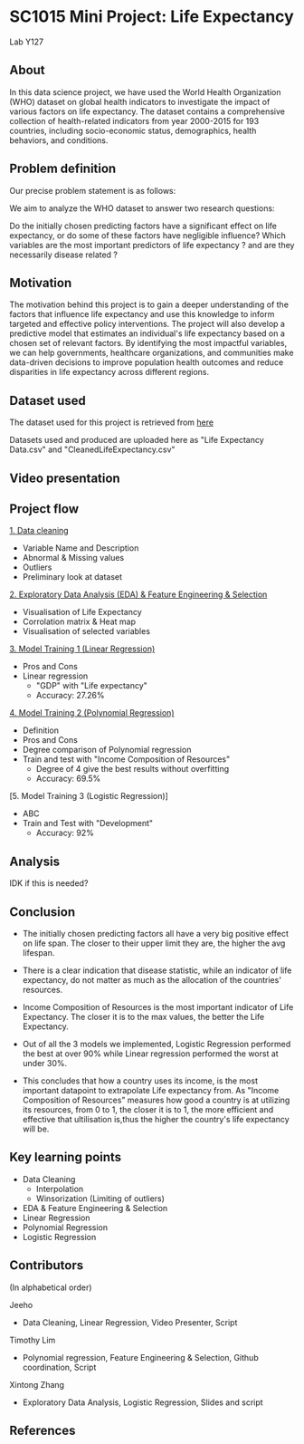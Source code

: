 # SC1015 Mini Project: Life Expectancy
Lab Y127 
## About

In this data science project, we have used the World Health Organization (WHO) dataset on global health indicators to investigate the impact of various factors on life expectancy. The dataset contains a comprehensive collection of health-related indicators from year 2000-2015 for 193 countries, including socio-economic status, demographics, health behaviors, and conditions.

## Problem definition

Our precise problem statement is as follows:

We aim to analyze the WHO dataset to answer two research questions:

Do the initially chosen predicting factors have a significant effect on life expectancy, or do some of these factors have negligible influence?
Which variables are the most important predictors of life expectancy ? and are they necessarily disease related ?

## Motivation

The motivation behind this project is to gain a deeper understanding of the factors that influence life expectancy and use this knowledge to inform targeted and effective policy interventions. The project will also develop a predictive model that estimates an individual's life expectancy based on a chosen set of relevant factors. By identifying the most impactful variables, we can help governments, healthcare organizations, and communities make data-driven decisions to improve population health outcomes and reduce disparities in life expectancy across different regions.

## Dataset used

The dataset used for this project is retrieved from [here](https://www.kaggle.com/datasets/kumarajarshi/life-expectancy-who)

Datasets used and produced are uploaded here as "Life Expectancy Data.csv" and "CleanedLifeExpectancy.csv"

## Video presentation

## Project flow
[1. Data cleaning](https://github.com/TimSeaM/SC1015-Mini-Project-/blob/main/Data%20Cleaning.ipynb )
   - Variable Name and Description
   - Abnormal & Missing values
   - Outliers
   - Preliminary look at dataset

[2. Exploratory Data Analysis (EDA) & Feature Engineering & Selection](https://github.com/TimSeaM/SC1015-Mini-Project-/blob/main/Exploratory%20Data%20Analysis.ipynb)
   - Visualisation of Life Expectancy
   - Corrolation matrix & Heat map
   - Visualisation of selected variables

[3. Model Training 1 (Linear Regression)](https://github.com/TimSeaM/SC1015-Mini-Project-/blob/main/Linear_Regression_Jeeho.ipynb)
   - Pros and Cons
   - Linear regression
     - "GDP" with "Life expectancy"
     - Accuracy: 27.26%

[4. Model Training 2 (Polynomial Regression)](https://github.com/TimSeaM/SC1015-Mini-Project-/blob/main/Polynomial_Regression_Tim.ipynb )
   - Definition
   - Pros and Cons
   - Degree comparison of Polynomial regression 
   - Train and test with "Income Composition of Resources"
     - Degree of 4 give the best results without overfitting
     - Accuracy: 69.5%

[5. Model Training 3 (Logistic Regression)]
   - ABC
   - Train and Test with "Development"
     - Accuracy: 92%

## Analysis
IDK if this is needed?
## Conclusion
- The initially chosen predicting factors all have a very big positive effect on life span. The closer to their upper limit they are, the higher the avg lifespan.
- There is a clear indication that disease statistic, while an indicator of life expectancy, do not matter as much as the allocation of the countries' resources.

- Income Composition of Resources is the most important indicator of Life Expectancy. The closer it is to the max values, the better the Life Expectancy.
- Out of all the 3 models we implemented, Logistic Regression performed the best at over 90% while Linear regression performed the worst at under 30%.
- This concludes that how a country uses its income, is the most important datapoint to extrapolate Life expectancy from. As "Income Composition of Resources" measures how good a country is at utilizing its resources, from 0 to 1, the closer it is to 1, the more efficient and effective that ultilisation is,thus the higher the country's life expectancy will be.

## Key learning points
- Data Cleaning
  - Interpolation
  - Winsorization (Limiting of outliers)
- EDA & Feature Engineering & Selection
- Linear Regression 
- Polynomial Regression
- Logistic Regression
## Contributors
(In alphabetical order)

Jeeho
- Data Cleaning, Linear Regression, Video Presenter, Script

Timothy Lim
- Polynomial regression, Feature Engineering & Selection, Github coordination, Script

Xintong Zhang
- Exploratory Data Analysis, Logistic Regression, Slides and script
## References
